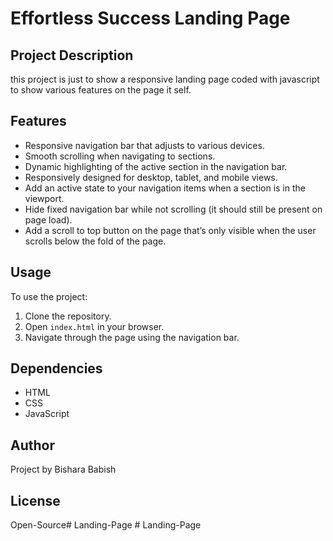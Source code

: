 # Effortless Success Landing Page

## Project Description
this project is just to show a responsive landing page coded with javascript to show various features on the page it self.

## Features
- Responsive navigation bar that adjusts to various devices.
- Smooth scrolling when navigating to sections.
- Dynamic highlighting of the active section in the navigation bar.
- Responsively designed for desktop, tablet, and mobile views.
- Add an active state to your navigation items when a section is in the viewport.
- Hide fixed navigation bar while not scrolling (it should still be present on page load).
- Add a scroll to top button on the page that’s only visible when the user scrolls below the fold of the page.

## Usage
To use the project:
1. Clone the repository.
2. Open `index.html` in your browser.
3. Navigate through the page using the navigation bar.

## Dependencies
- HTML
- CSS
- JavaScript

## Author
Project by Bishara Babish

## License
Open-Source#   L a n d i n g - P a g e  
 #   L a n d i n g - P a g e  
 
